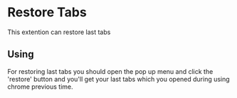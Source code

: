 # Restore Tabs
This extention can restore last tabs

## Using
For restoring last tabs you should open the pop up menu and click the 'restore' button and you'll get your last tabs which you opened during using chrome previous time.